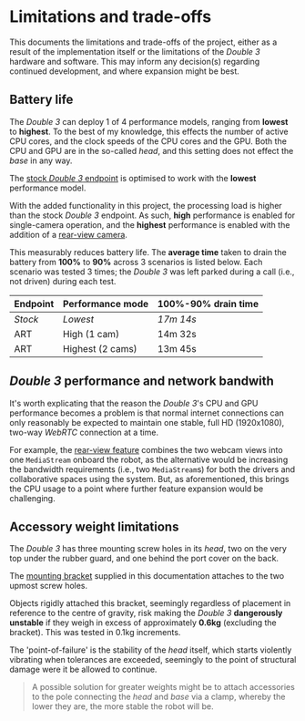 # Limitations and trade-offs
This documents the limitations and trade-offs of the project, either as a result of the implementation itself or the limitations of the *Double 3* hardware and software. This may inform any decision(s) regarding continued development, and where expansion might be best.

## Battery life
The *Double 3* can deploy 1 of 4 performance models, ranging from **lowest** to **highest**. To the best of my knowledge, this effects the number of active CPU cores, and the clock speeds of the CPU cores and the GPU. Both the CPU and GPU are in the so-called *head*, and this setting does not effect the *base* in any way.

The [stock *Double 3* endpoint](https://drive.doublerobotics.com/) is optimised to work with the **lowest** performance model.

With the added functionality in this project, the processing load is higher than the stock *Double 3* endpoint. As such, **high** performance is enabled for single-camera operation, and the **highest** performance is enabled with the addition of a [rear-view camera]().

This measurably reduces battery life. The **average time** taken to drain the battery from **100%** to **90%** across 3 scenarios is listed below. Each scenario was tested 3 times; the *Double 3* was left parked during a call (i.e., not driven) during each test.

| Endpoint | Performance mode | 100%-90% drain time |
| -------- | ---------------- | ------------------- |
| *Stock*  | *Lowest*         | *17m 14s*           |
| ART      | High (1 cam)     | 14m 32s             |
| ART      | Highest (2 cams) | 13m 45s             |

## *Double 3* performance and network bandwith
It's worth explicating that the reason the *Double 3*'s CPU and GPU performance becomes a problem is that normal internet connections can only reasonably be expected to maintain one stable, full HD (1920x1080), two-way *WebRTC* connection at a time. 

For example, the [rear-view feature]() combines the two webcam views into one `MediaStream` onboard the robot, as the alternative would be increasing the bandwidth requirements (i.e., two `MediaStream`s) for both the drivers and collaborative spaces using the system. But, as aforementioned, this brings the CPU usage to a point where further feature expansion would be challenging.

## Accessory weight limitations
The *Double 3* has three mounting screw holes in its *head*, two on the very top under the rubber guard, and one behind the port cover on the back.

The [mounting bracket]() supplied in this documentation attaches to the two upmost screw holes.

Objects rigidly attached this bracket, seemingly regardless of placement in reference to the centre of gravity, risk making the *Double 3* **dangerously unstable** if they weigh in excess of approximately **0.6kg** (excluding the bracket). This was tested in 0.1kg increments.

The 'point-of-failure' is the stability of the *head* itself, which starts violently vibrating when tolerances are exceeded, seemingly to the point of structural damage were it be allowed to continue.

> A possible solution for greater weights might be to attach accessories to the pole connecting the *head* and *base* via a clamp, whereby the lower they are, the more stable the robot will be. 